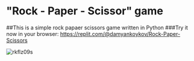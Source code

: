 # "Rock - Paper - Scissor" game
##This is a simple rock papaer scissors game written in Python
###Try it now in your browser: https://replit.com/@damyankoykov/Rock-Paper-Scissors

![rkflz09s](https://github.com/DamyanKoykov/Rock-Paper-Scissors/assets/147879727/81ba422d-7db2-4222-a0de-44b4215f0bff)
